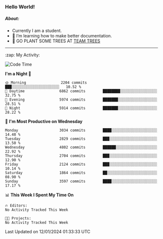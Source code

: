 ### Hello World!

##### About:
- Currently I am a student.
- 🌱 I’m learning how to make better documentation.
- 🌱 GO PLANT SOME TREES AT [TEAM TREES](https://teamtrees.org/)

---
  <summary>:zap: My Activity:</summary>
  
<!--START_SECTION:waka-->
![Code Time](http://img.shields.io/badge/Code%20Time-1%2C268%20hrs%2025%20mins-blue)

**I'm a Night 🦉** 

```text
🌞 Morning                2204 commits        ███░░░░░░░░░░░░░░░░░░░░░░   10.52 % 
🌆 Daytime                6862 commits        ████████░░░░░░░░░░░░░░░░░   32.75 % 
🌃 Evening                5974 commits        ███████░░░░░░░░░░░░░░░░░░   28.51 % 
🌙 Night                  5914 commits        ███████░░░░░░░░░░░░░░░░░░   28.22 % 
```
📅 **I'm Most Productive on Wednesday** 

```text
Monday                   3034 commits        ████░░░░░░░░░░░░░░░░░░░░░   14.48 % 
Tuesday                  2829 commits        ███░░░░░░░░░░░░░░░░░░░░░░   13.50 % 
Wednesday                4802 commits        ██████░░░░░░░░░░░░░░░░░░░   22.92 % 
Thursday                 2704 commits        ███░░░░░░░░░░░░░░░░░░░░░░   12.90 % 
Friday                   2124 commits        ███░░░░░░░░░░░░░░░░░░░░░░   10.14 % 
Saturday                 1864 commits        ██░░░░░░░░░░░░░░░░░░░░░░░   08.90 % 
Sunday                   3597 commits        ████░░░░░░░░░░░░░░░░░░░░░   17.17 % 
```


📊 **This Week I Spent My Time On** 

```text
🔥 Editors: 
No Activity Tracked This Week

🐱‍💻 Projects: 
No Activity Tracked This Week
```


 Last Updated on 12/01/2024 01:33:33 UTC
<!--END_SECTION:waka-->
